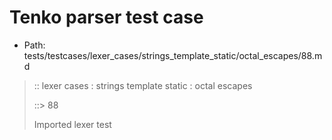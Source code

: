 # Tenko parser test case

- Path: tests/testcases/lexer_cases/strings_template_static/octal_escapes/88.md

> :: lexer cases : strings template static : octal escapes
>
> ::> 88
>
> Imported lexer test
>
> <template pure> FourToSeven OctalDigit eol/eof

## FAIL

## Input

`````js
`\51
`````

## Output

_Note: the whole output block is auto-generated. Manual changes will be overwritten!_

Below follow outputs in four parsing modes: sloppy mode, strict mode script goal, module goal, web compat mode (always sloppy).

Note that the output parts are auto-generated by the test runner to reflect actual result.

### Sloppy mode

Parsed with script goal and as if the code did not start with strict mode header.

`````
throws: Lexer error!
    Illegal legacy octal escape in template, where octal escapes are never allowed

`\51
^------- error
`````

### Strict mode

Parsed with script goal but as if it was starting with `"use strict"` at the top.

_Output same as sloppy mode._

### Module goal

Parsed with the module goal.

_Output same as sloppy mode._

### Web compat mode

Parsed in sloppy script mode but with the web compat flag enabled.

_Output same as sloppy mode._
